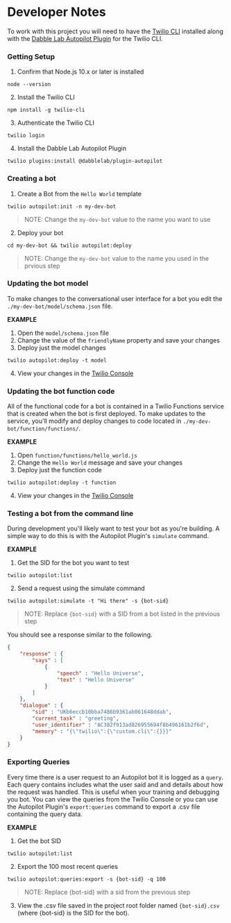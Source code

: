 # Developer Notes

To work with this project you will need to have the [Twilio CLI](https://twilio.com/cli) installed along with the [Dabble Lab Autopilot Plugin](https://www.twilio.com/docs/autopilot/twilio-autopilot-cli) for the Twilio CLI.

### Getting Setup

1. Confirm that Node.js 10.x or later is installed
```
node --version
```

2. Install the Twilio CLI
```
npm install -g twilio-cli
```

3. Authenticate the Twilio CLI
```
twilio login
```

4. Install the Dabble Lab Autopilot Plugin
```
twilio plugins:install @dabblelab/plugin-autopilot
```

### Creating a bot

1. Create a Bot from the `Hello World` template
```
twilio autopilot:init -n my-dev-bot
```
>NOTE: Change the `my-dev-bot` value to the name you want to use

2. Deploy your bot
```
cd my-dev-bot && twilio autopilot:deploy
```
>NOTE: Change the `my-dev-bot` value to the name you used in the prvious step

### Updating the bot model
To make changes to the conversational user interface for a bot you edit the `./my-dev-bot/model/schema.json` file.

**EXAMPLE**
1. Open the `model/schema.json` file
2. Change the value of the `friendlyName` property and save your changes
3. Deploy just the model changes
```
twilio autopilot:deploy -t model
```
4. View your changes in the [Twilio Console](https://twilio.com/console)

### Updating the bot function code
All of the functional code for a bot is contained in a Twilio Functions service that is created when the bot is first deployed. To make updates to the service, you'll modify and deploy changes to code located in `./my-dev-bot/function/functions/`.

**EXAMPLE**
1. Open `function/functions/hello_world.js`
2. Change the `Hello World` message and save your changes
3. Deploy just the function code
```
twilio autopilot:deploy -t function
```
4. View your changes in the [Twilio Console](https://twilio.com/console)

### Testing a bot from the command line
During development you'll likely want to test your bot as you're building. A simple way to do this is with the Autopilot Plugin's `simulate` command.

**EXAMPLE**
1. Get the SID for the bot you want to test
```
twilio autopilot:list
```
2. Send a request using the simulate command
```
twilio autopilot:simulate -t "Hi there" -s {bot-sid}
```
>NOTE: Replace `{bot-sid}` with a SID from a bot listed in the previous step

You should see a response similar to the following.
```json
{
    "response" : {
        "says" : [
            {
                "speech" : "Hello Universe",
                "text" : "Hello Universe"
            }
        ]
    },
    "dialogue" : {
        "sid" : "UKb6eccb10bba7486b9361ab061648ddab",
        "current_task" : "greeting",
        "user_identifier" : "AC382f913ad826955694f8b496161b2f6d",
        "memory" : "{\"twilio\":{\"custom.cli\":{}}}"
    }
}
```

### Exporting Queries
Every time there is a user request to an Autopilot bot it is logged as a `query`. Each query contains includes what the user said and and details about how the request was handled. This is useful when your training and debugging you bot. You can view the queries from the Twilio Console or you can use the Autopilot Plugin's `export:queries` command to export a .csv file containing the query data.

**EXAMPLE**
1. Get the bot SID
```
twilio autopilot:list
```
2. Export the 100 most recent queries
```
twilio autopilot:queries:export -s {bot-sid} -q 100
```
>NOTE: Replace {bot-sid} with a sid from the previous step

3. View the .csv file saved in the project root folder named `{bot-sid}.csv` (where {bot-sid} is the SID for the bot).